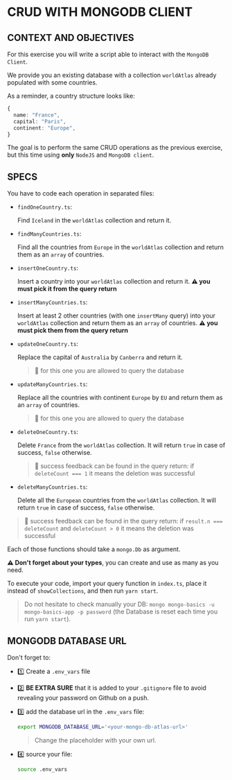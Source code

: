 # CRUD WITH MONGODB CLIENT

## CONTEXT AND OBJECTIVES

For this exercise you will write a script able to interact with the `MongoDB Client`.

We provide you an existing database with a collection `worldAtlas` already populated with some countries.

As a reminder, a country structure looks like:

```typescript
{
  name: "France",
  capital: "Paris",
  continent: "Europe",
}
```

The goal is to perform the same CRUD operations as the previous exercise, but this time using **only** `NodeJS` and `MongoDB client`.

## SPECS

You have to code each operation in separated files:

- `findOneCountry.ts`:

  Find `Iceland` in the `worldAtlas` collection and return it.

- `findManyCountries.ts`:

  Find all the countries from `Europe` in the `worldAtlas` collection and return them as an `array` of countries.

- `insertOneCountry.ts`:

  Insert a country into your `worldAtlas` collection and return it. **⚠️ you must pick it from the query return**

- `insertManyCountries.ts`:

  Insert at least 2 other countries (with one `insertMany` query) into your `worldAtlas` collection and return them as an `array` of countries. **⚠️ you must pick them from the query return**

- `updateOneCountry.ts`:

  Replace the capital of `Australia` by `Canberra` and return it.
  > 🔎 for this one you are allowed to query the database

- `updateManyCountries.ts`:

  Replace all the countries with continent `Europe` by `EU` and return them as an `array` of countries.
  > 🔎 for this one you are allowed to query the database

- `deleteOneCountry.ts`:

  Delete `France` from the `worldAtlas` collection. It will return `true` in case of success, `false` otherwise.
  > 🔎 success feedback can be found in the query return: if `deleteCount === 1` it means the deletion was successful

- `deleteManyCountries.ts`:

  Delete all the `European` countries from the `worldAtlas` collection. It will return `true` in case of success, `false` otherwise.
 > 🔎 success feedback can be found in the query return: if `result.n === deleteCount` and `deleteCount > 0` it means the deletion was successful

Each of those functions should take a `mongo.Db` as argument.

**⚠️ Don't forget about your types**, you can create and use as many as you need.

To execute your code, import your query function in `index.ts`, place it instead of `showCollections`, and then run `yarn start`.

> Do not hesitate to check manually your DB: `mongo mongo-basics -u mongo-basics-app -p password` (the Database is reset each time you run `yarn start`).

## MONGODB DATABASE URL

Don't forget to:

- 1️⃣ Create a `.env_vars` file
- 2️⃣ **BE EXTRA SURE** that it is added to your `.gitignore` file to avoid revealing your password on Github on a push.
- 3️⃣ add the database url in the `.env_vars` file:

  ```bash
  export MONGODB_DATABASE_URL='<your-mongo-db-atlas-url>'
  ```
  > Change the placeholder with your own url.

- 4️⃣ source your file:

  ```bash
  source .env_vars
  ```

